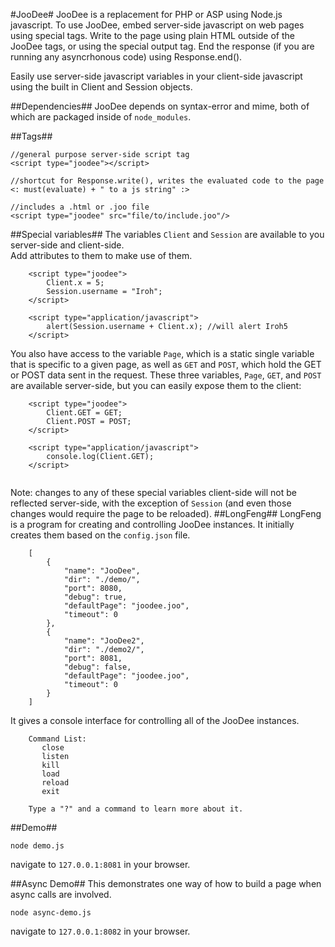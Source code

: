 #JooDee#
JooDee is a replacement for PHP or ASP using Node.js javascript. To use JooDee, embed server-side javascript on web pages using special tags.  Write to
the page using plain HTML outside of the JooDee tags, or using the special output tag. End the response (if you are running any asyncrhonous code) using Response.end().

Easily use server-side javascript variables in your client-side javascript using the built in
Client and Session objects.

##Dependencies##
JooDee depends on syntax-error and mime, both of which are packaged inside of `node_modules`.

##Tags##
```
//general purpose server-side script tag
<script type="joodee"></script>

//shortcut for Response.write(), writes the evaluated code to the page
<: must(evaluate) + " to a js string" :>

//includes a .html or .joo file
<script type="joodee" src="file/to/include.joo"/>
```

##Special variables##
The variables `Client` and `Session` are available to you server-side and client-side.  
Add attributes to them to make use of them.<br>
```
    <script type="joodee">
        Client.x = 5;
        Session.username = "Iroh";
    </script>
    
    <script type="application/javascript"> 
        alert(Session.username + Client.x); //will alert Iroh5
    </script>
```
You also have access to the variable `Page`, which is a static single variable that is 
specific to a given page, as well as `GET` and `POST`, which hold the GET or POST data
sent in the request.  These three variables, `Page`, `GET`, and `POST` are available server-side,
but you can easily expose them to the client:
```
    <script type="joodee">
        Client.GET = GET;
        Client.POST = POST;
    </script>
    
    <script type="application/javascript">
        console.log(Client.GET);
    </script>
    
```
Note: changes to any of these special variables client-side will not be reflected server-side,
with the exception of `Session` (and even those changes would require the page to be reloaded).
##LongFeng##
LongFeng is a program for creating and controlling JooDee instances. It initially 
creates them based on the `config.json` file.
```
    [
        {
    		"name": "JooDee",
    		"dir": "./demo/",
    		"port": 8080,
    		"debug": true,
    		"defaultPage": "joodee.joo",
    		"timeout": 0
    	},
        {
        	"name": "JooDee2",
    		"dir": "./demo2/",
    		"port": 8081,
    		"debug": false,
    		"defaultPage": "joodee.joo",
    		"timeout": 0
    	}
    ]
```
It gives a console interface for controlling all of the JooDee instances.
```
    Command List:
       close
       listen
       kill
       load
       reload
       exit
    
    Type a "?" and a command to learn more about it.
```

##Demo##
```
node demo.js
```
navigate to `127.0.0.1:8081` in your browser.

##Async Demo##
This demonstrates one way of how to build a page when async calls are involved. <br>
```
node async-demo.js
```
navigate to `127.0.0.1:8082` in your browser.
